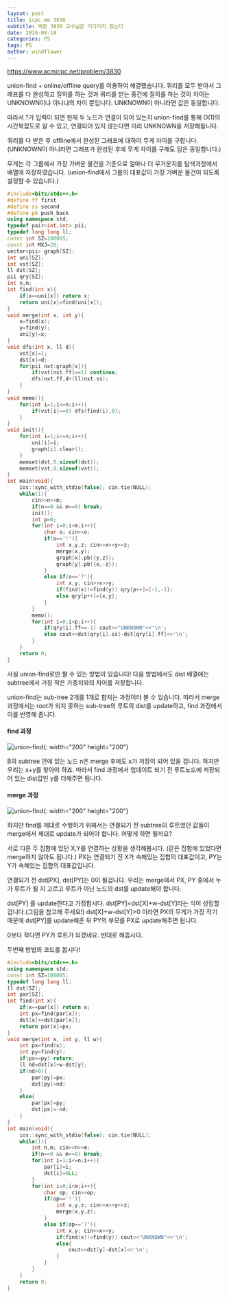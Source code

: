 ```yaml
---
layout: post
title: icpc.me 3830
subtitle: 백준 3830 교수님은 기다리지 않는다
date: 2019-08-18
categories: PS
tags: PS
author: windflower
---
```


<https://www.acmicpc.net/problem/3830>

union-find + online/offline query를 이용하여 해결했습니다. 쿼리를 모두 받아서 그래프를 다 완성하고 질의를 하는 것과 쿼리를 받는 중간에 질의를 하는 것의 차이는 UNKNOWN이냐 아니냐의 차이 뿐입니다. UNKNOWN이 아니라면 값은 동일합니다.

따라서 ?가 입력이 되면 현재 두 노드가 연결이 되어 있는지 union-find를 통해 O(1)의 시간복잡도로 알 수 있고, 연결되어 있지 않는다면 미리 UNKNOWN을 저장해둡니다.

쿼리를 다 받은 후 offline에서 완성된 그래프에 대하여 무게 차이를 구합니다. (UNKNOWN이 아니라면 그래프가 완성된 후에 무게 차이를 구해도 답은 동일합니다.)

무게는 각 그룹에서 가장 가벼운 물건을 기준으로 얼마나 더 무거운지를 탐색과정에서 배열에 저장하였습니다. (union-find에서 그룹의 대표값이 가장 가벼운 물건이 되도록 설정할 수 있습니다.)  

```cpp
#include<bits/stdc++.h>
#define ff first
#define ss second
#define pb push_back
using namespace std;
typedef pair<int,int> pii;
typedef long long ll;
const int SZ=100005;
const int MXJ=20;
vector<pii> graph[SZ];
int uni[SZ];
int vst[SZ];
ll dst[SZ];
pii qry[SZ];
int n,m;
int find(int x){
	if(x==uni[x]) return x;
	return uni[x]=find(uni[x]);
}
void merge(int x, int y){
	x=find(x);
	y=find(y);
	uni[y]=x;
}
void dfs(int x, ll d){
	vst[x]=1;
	dst[x]=d;
	for(pii nxt:graph[x]){
		if(vst[nxt.ff]==1) continue;
		dfs(nxt.ff,d+(ll)nxt.ss);
	}
}
void memo(){
	for(int i=1;i<=n;i++){
		if(vst[i]==0) dfs(find(i),0);
	}
}
void init(){
	for(int i=1;i<=n;i++){
		uni[i]=i;
		graph[i].clear();
	}
	memset(dst,0,sizeof(dst));
	memset(vst,0,sizeof(vst));
}
int main(void){
	ios::sync_with_stdio(false); cin.tie(NULL);
	while(1){
		cin>>n>>m;
		if(n==0 && m==0) break;
		init();
		int p=0;
		for(int i=0;i<m;i++){
			char o; cin>>o;
			if(o=='!'){
				int x,y,z; cin>>x>>y>>z;
				merge(x,y);
				graph[x].pb({y,z});
				graph[y].pb({x,-z});
			}
			else if(o=='?'){
				int x,y; cin>>x>>y;
				if(find(x)!=find(y)) qry[p++]={-1,-1};
				else qry[p++]={x,y};
			}
		}
		memo();
		for(int i=0;i<p;i++){
			if(qry[i].ff==-1) cout<<"UNKNOWN"<<'\n';
			else cout<<dst[qry[i].ss]-dst[qry[i].ff]<<'\n';
		}
	}
	return 0;
}
```
사실 union-find로만 짤 수 있는 방법이 있습니다! 다음 방법에서도 dist 배열에는 subtree에서 가장 작은 가중치와의 차이를 저장합니다.

union-find는 sub-tree 2개를 1개로 합치는 과정이라 볼 수 있습니다. 따라서 merge 과정에서는 root가 되지 못하는 sub-tree의 루트의 dist를 update하고, find 과정에서 이를 반영해 줍니다.

#### find 과정

![union-find](/img/2019-08-18-icpc3830-1.png){: width="200" height="200"}

B의 subtree 안에 있는 노드 n은 merge 후에도 x가 저장이 되어 있을 겁니다. 하지만 우리는 x+y를 찾아야 하죠. 따라서 find 과정에서 업데이트 되기 전 루트노드에 저장되어 있는 dist값인 y를 더해주면 됩니다.

#### merge 과정

![union-find](/img/2019-08-18-icpc3830-2.png){: width="200" height="200"}

하지만 find를 제대로 수행하기 위해서는 연결되기 전 subtree의 루트였던 값들이 merge에서 제대로 update가 되어야 합니다. 어떻게 하면 될까요?

서로 다른 두 집합에 있던 X,Y를 연결하는 상황을 생각해봅시다. (같은 집합에 있었다면 merge하지 않아도 됩니다.) PX는 연결되기 전 X가 속해있는 집합의 대표값이고, PY는 Y가 속해있는 집합의 대표값입니다.

연결되기 전 dst[PX], dst[PY]는 0이 될겁니다. 우리는 merge에서 PX, PY 중에서 누가 루트가 될 지 고르고 루트가 아닌 노드의 dst를 update해야 합니다.

dst[PY] 를 update한다고 가정합시다. dst[PY]=dst[X]+w-dst[Y]라는 식이 성립할 겁니다.(그림을 참고해 주세요!) dst[X]+w-dst[Y]>0 이라면 PX의 무게가 가장 작기 때문에 dst[PY]를 update해준 뒤
PY의 부모를 PX로 update해주면 됩니다.

0보다 작다면 PY가 루트가 되겠네요. 반대로 해줍시다.

두번째 방법의 코드를 봅시다!

```cpp
#include<bits/stdc++.h>
using namespace std;
const int SZ=100005;
typedef long long ll;
ll dst[SZ];
int par[SZ];
int find(int x){
	if(x==par[x]) return x;
	int px=find(par[x]);
	dst[x]+=dst[par[x]];
	return par[x]=px;
}
void merge(int x, int y, ll w){
	int px=find(x);
	int py=find(y);
	if(px==py) return;
	ll nd=dst[x]+w-dst[y];
	if(nd>0){
		par[py]=px;
		dst[py]=nd;
	}
	else{
		par[px]=py;
		dst[px]=-nd;
	}
}
int main(void){
	ios::sync_with_stdio(false); cin.tie(NULL);
	while(1){
		int n,m; cin>>n>>m;
		if(n==0 && m==0) break;
		for(int i=1;i<=n;i++){
			par[i]=i;
			dst[i]=0LL;
		}
		for(int i=0;i<m;i++){
			char op; cin>>op;
			if(op=='!'){
				int x,y,z; cin>>x>>y>>z;
				merge(x,y,z);
			}
			else if(op=='?'){
				int x,y; cin>>x>>y;
				if(find(x)!=find(y)) cout<<"UNKNOWN"<<'\n';
				else{
					cout<<dst[y]-dst[x]<<'\n';
				}
			}			
		}
	}
	return 0;
}
```
